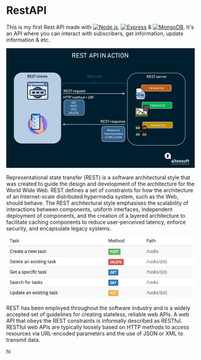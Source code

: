 # RestAPI

This is my first Rest API made with [![Node.js](https://img.shields.io/badge/-Node.js-000?&logo=node.js)](https://www.nodejs.org), [![Express](https://img.shields.io/badge/-Express-000?&logo=Express)](https://expressjs.com) & [![MongoDB](https://img.shields.io/badge/-MongoDB-000?&logo=MongoDB)](https://www.mongodb.com). It's an API where you can interact with subscribers, get information, update information & etc.

<img src="https://raw.githubusercontent.com/xShamir/RestAPI/master/RestAPI-Design.png"/>

Representational state transfer (REST) is a software architectural style that was created to guide the design and development of the architecture for the World Wide Web. REST defines a set of constraints for how the architecture of an Internet-scale distributed hypermedia system, such as the Web, should behave. The REST architectural style emphasises the scalability of interactions between components, uniform interfaces, independent deployment of components, and the creation of a layered architecture to facilitate caching components to reduce user-perceived latency, enforce security, and encapsulate legacy systems.

<img src="https://raw.githubusercontent.com/xShamir/RestAPI/master/RestAPI-Methods.png" width="1184px"/>

REST has been employed throughout the software industry and is a widely accepted set of guidelines for creating stateless, reliable web APIs. A web API that obeys the REST constraints is informally described as RESTful. RESTful web APIs are typically loosely based on HTTP methods to access resources via URL-encoded parameters and the use of JSON or XML to transmit data.

hi